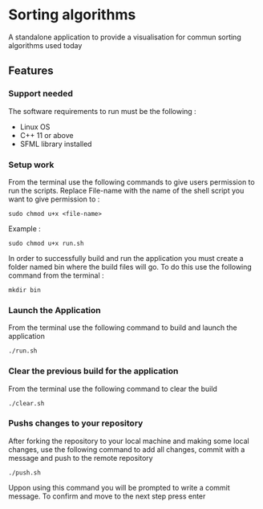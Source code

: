# Sorting algorithms

A standalone application to provide a visualisation for commun sorting algorithms used today

## Features

### Support needed

The software requirements to run must be the following :

- Linux OS 
- C++ 11 or above
- SFML library installed

### Setup work

From the terminal use the following commands to give users permission to run the scripts. Replace File-name with the name of the shell script you want to give permission to :

```properties
sudo chmod u+x <file-name>
```  
Example :

```properties
sudo chmod u+x run.sh
```  
In order to successfully build and run the application you must create a folder named bin where the build files will go. To do this use the following command from the terminal :

```properties
mkdir bin
```  

### Launch the Application

From the terminal use the following command to build and launch the application

```properties
./run.sh
```  

### Clear the previous build for the application

From the terminal use the following command to clear the build

```properties
./clear.sh
```
### Pushs changes to your repository

After forking the repository to your local machine and making some local changes, use the following command to add all changes, commit with a message and push to the remote repository 

```properties
./push.sh
```

Uppon using this command you will be prompted to write a commit message. To confirm and move to the next step press enter
